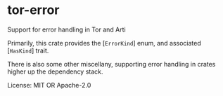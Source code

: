 # tor-error

Support for error handling in Tor and Arti

Primarily, this crate provides the [`ErrorKind`] enum,
and associated [`HasKind`] trait.

There is also some other miscellany, supporting error handling in
crates higher up the dependency stack.

License: MIT OR Apache-2.0
